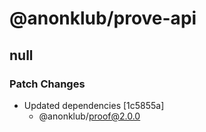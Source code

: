 # @anonklub/prove-api

## null

### Patch Changes

- Updated dependencies [1c5855a]
  - @anonklub/proof@2.0.0
